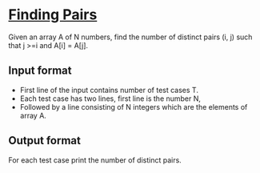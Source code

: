 # [Finding Pairs][link]

Given an array A of N numbers, find the number of distinct pairs (i, j) such that j >=i and A[i] = A[j].

## Input format

- First line of the input contains number of test cases T.
- Each test case has two lines, first line is the number N,
- Followed by a line consisting of N integers which are the elements of array A.

## Output format

For each test case print the number of distinct pairs.

[link]: https://www.hackerearth.com/practice/algorithms/sorting/counting-sort/practice-problems/algorithm/finding-pairs-4/
